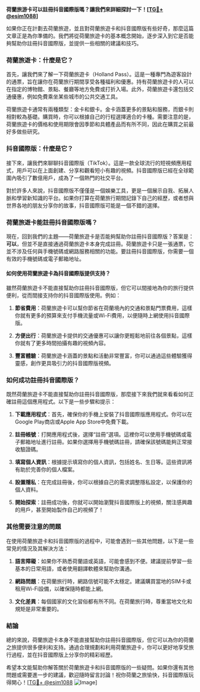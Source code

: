 **荷蘭旅游卡可以註冊抖音國際版嗎？讓我們來詳細探討一下！[[TG💪+ @esim1088](https://t.me/s/esim1088)]**

如果你正在計劃去荷蘭旅遊，並且對荷蘭旅遊卡和抖音國際版有些好奇，那麼這篇文章正是為你準備的。我們將從荷蘭旅遊卡的基本概念開始，逐步深入到它是否能夠幫助你註冊抖音國際版，並提供一些相關的建議和技巧。

### 荷蘭旅遊卡：什麼是它？

首先，讓我們來了解一下荷蘭旅遊卡（Holland Pass）。這是一種專門為遊客設計的通票，旨在讓你在荷蘭旅行期間享受各種福利和優惠。持有荷蘭旅遊卡的人可以在指定的博物館、景點、餐廳等地方免費或打折入場。此外，荷蘭旅遊卡還包括交通優惠，例如免費乘坐某些城市的公共交通工具。

荷蘭旅遊卡通常有兩種類型：金卡和銀卡。金卡涵蓋更多的景點和服務，而銀卡則相對較為基礎。購買時，你可以根據自己的行程選擇適合的卡種。需要注意的是，荷蘭旅遊卡的價格和使用期限會因季節和具體產品而有所不同，因此在購買之前最好多做些研究。

### 抖音國際版：什麼是它？

接下來，讓我們來聊聊抖音國際版（TikTok）。這是一款全球流行的短視頻應用程式，用戶可以在上面創建、分享和觀看短小有趣的視頻。抖音國際版已經在全球範圍內吸引了數億用戶，成為了一個熱門的社交平台。

對於許多人來說，抖音國際版不僅僅是一個娛樂工具，更是一個展示自我、拓展人脈和學習新知識的平台。如果你打算在荷蘭旅行期間記錄下自己的經歷，或者想與世界各地的朋友分享你的故事，抖音國際版可能是一個不錯的選擇。

### 荷蘭旅遊卡能註冊抖音國際版嗎？

現在，回到我們的主題——荷蘭旅遊卡是否能夠幫助你註冊抖音國際版？答案是：**可以**，但並不是直接通過荷蘭旅遊卡本身完成註冊。荷蘭旅遊卡只是一張通票，它並不涉及任何與手機號碼或網路服務相關的功能。要註冊抖音國際版，你需要一個有效的手機號碼或電子郵箱地址。

#### 如何使用荷蘭旅遊卡為抖音國際版提供支持？

雖然荷蘭旅遊卡不能直接幫助你註冊抖音國際版，但它可以間接地為你的旅行提供便利，從而間接支持你的抖音國際版使用。例如：

1. **節省費用**：荷蘭旅遊卡可以幫你節省在荷蘭境內的交通和景點門票費用，這樣你就有更多的預算來支付手機流量或Wi-Fi費用，以便隨時上網使用抖音國際版。
   
2. **方便出行**：荷蘭旅遊卡提供的交通優惠可以讓你更輕鬆地前往各個景點，這樣你就有了更多時間拍攝有趣的視頻內容。

3. **豐富體驗**：荷蘭旅遊卡涵蓋的景點和活動非常豐富，你可以通過這些體驗獲得靈感，創作更具吸引力的抖音國際版視頻。

### 如何成功註冊抖音國際版？

既然荷蘭旅遊卡不能直接幫助你註冊抖音國際版，那麼接下來我們就來看看如何正確註冊這個應用程式。以下是一些步驟和提示：

1. **下載應用程式**：首先，確保你的手機上安裝了抖音國際版應用程式。你可以在Google Play商店或Apple App Store中免費下載。

2. **註冊帳號**：打開應用程式後，選擇“註冊”選項。這裡你可以使用手機號碼或電子郵箱地址進行註冊。如果你選擇用手機號碼註冊，請確保該號碼能夠正常接收驗證碼。

3. **填寫個人資訊**：根據提示填寫你的個人資訊，包括姓名、生日等。這些資訊將有助於完善你的個人檔案。

4. **設置隱私**：在完成註冊後，你可以根據自己的需求調整隱私設定，以保護你的個人資料。

5. **開始探索**：註冊成功後，你就可以開始瀏覽抖音國際版上的視頻，關注感興趣的用戶，甚至開始製作自己的視頻了！

### 其他需要注意的問題

在使用荷蘭旅遊卡和抖音國際版的過程中，可能會遇到一些其他問題，以下是一些常見的情況及其解決方法：

1. **語言障礙**：如果你不熟悉荷蘭語或英語，可能會感到不便。建議提前學習一些基本的日常用語，或者使用翻譯軟體來幫助你溝通。

2. **網路問題**：在荷蘭旅行時，網路信號可能不太穩定。建議購買當地的SIM卡或租用Wi-Fi設備，以確保隨時都能上網。

3. **文化差異**：每個國家的文化習俗都有所不同。在荷蘭旅行時，尊重當地文化和規矩是非常重要的。

### 結論

總的來說，荷蘭旅遊卡本身不能直接幫助你註冊抖音國際版，但它可以為你的荷蘭之旅提供很多便利和支持。通過合理規劃和利用荷蘭旅遊卡，你可以更好地享受旅行過程，並在抖音國際版上分享你的精彩經歷。

希望本文能幫助你解答關於荷蘭旅遊卡和抖音國際版的一些疑問。如果你還有其他問題或需要進一步的建議，歡迎隨時留言討論！祝你荷蘭之旅愉快，抖音國際版玩得開心！[[TG💪+ @esim1088](https://t.me/s/esim1088) ![Image](https://i.postimg.cc/4NQfJmqS/Snipaste-2025-05-13-00-14-12.png)]